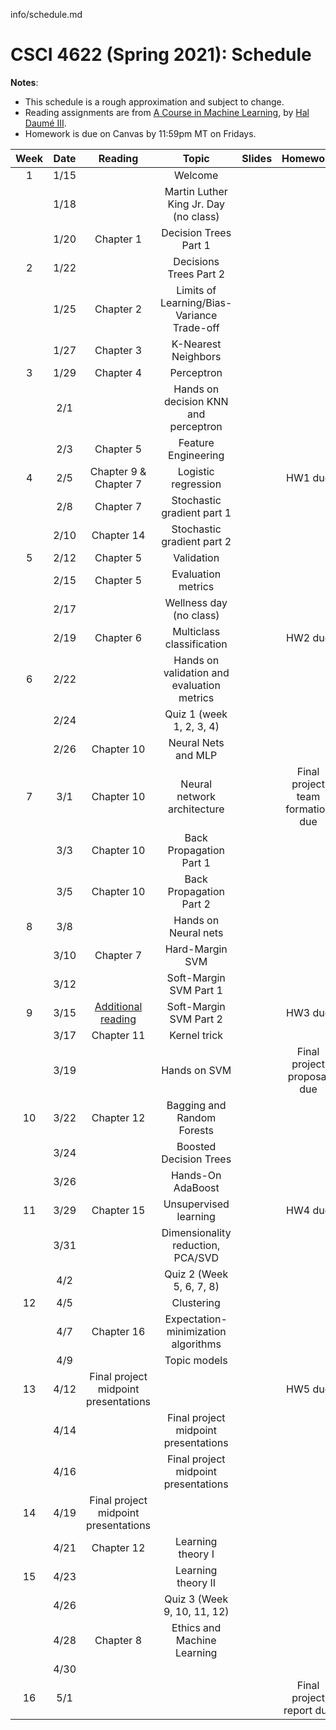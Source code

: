 info/schedule.md
# CSCI 4622 (Spring 2021): Schedule

**Notes**:

- This schedule is a rough approximation and subject to change.
- Reading assignments are from [A Course in Machine Learning](http://ciml.info/), by [Hal Daumé III](http://hal3.name/).
- Homework is due on Canvas by 11:59pm MT on Fridays.


| Week   | Date         | Reading      |                   Topic               	   | Slides      | Homework   | 
|:------:|:------------:| :-----------:| :----------------------------------------:|:-----------:|:----------:|
| 1 | 1/15 |  | Welcome  |  | |
| | 1/18 | | Martin Luther King Jr. Day (no class) || |
| | 1/20 | Chapter 1 | Decision Trees Part 1 || |
| 2| 1/22 | | Decisions Trees Part 2 |  | |
|  | 1/25 | Chapter 2  | Limits of Learning/Bias-Variance Trade-off  | | |
| | 1/27 | Chapter 3 | K-Nearest Neighbors  |  | |
| 3 | 1/29 | Chapter 4 | Perceptron |  | |
| | 2/1 |  | Hands on decision KNN and perceptron |  |  |
| | 2/3 | Chapter 5 | Feature Engineering |   | |
| 4 | 2/5 | Chapter 9 & Chapter 7 | Logistic regression|  | HW1 due |
| | 2/8 | Chapter 7 | Stochastic gradient part 1 |  |
| | 2/10 | Chapter 14  | Stochastic gradient part 2  |  | |
| 5 | 2/12 | Chapter 5 | Validation  | | |
| | 2/15 |Chapter 5 | Evaluation metrics  |  ||
| | 2/17 | | Wellness day (no class) |  | |
| | 2/19 |Chapter 6 |Multiclass classification|  | HW2 due   |
| 6 | 2/22 | |   Hands on validation and evaluation metrics |  | |
| | 2/24 |  | Quiz 1 (week 1, 2, 3, 4) |  | |
| | 2/26 | Chapter 10 | Neural Nets and MLP 	 |  |  |
| 7 | 3/1 |  Chapter 10 | Neural network architecture | | Final project team formation due|
| | 3/3 | Chapter 10 | Back Propagation Part 1 |  | |
| | 3/5 | Chapter 10 | Back Propagation Part 2 |   | |
| 8 | 3/8 | | Hands on Neural nets	 |  | |
| | 3/10 | Chapter 7  | Hard-Margin SVM | | |
| | 3/12 | | Soft-Margin SVM Part 1 |  |  |
| 9 | 3/15 | [Additional reading](https://cs.stanford.edu/people/davidknowles/lagrangian_duality.pdf) | Soft-Margin SVM Part 2 |  | HW3 due |
| | 3/17 | Chapter 11 | Kernel trick | | |
| | 3/19 |  | Hands on SVM | |  Final project proposal due |
| 10 | 3/22 | Chapter 12 | Bagging and Random Forests   |   | |
| | 3/24 | | Boosted Decision Trees	| | |
| | 3/26 | | Hands-On AdaBoost | | |
| 11 | 3/29 | Chapter 15| Unsupervised learning | | HW4 due  |
| | 3/31 |  |  Dimensionality reduction, PCA/SVD  |    | |
| | 4/2 | | Quiz 2 (Week 5, 6, 7, 8)  | |  |
| 12 | 4/5 | |  Clustering | | |
| | 4/7 | Chapter 16 | Expectation-minimization algorithms |   | |
| | 4/9 | | Topic models |  ||
| 13 | 4/12 | Final project midpoint presentations| | | HW5 due|
| | 4/14 |  | Final project midpoint presentations| | |
| | 4/16 |  | Final project midpoint presentations| | |
| 14 | 4/19 | Final project midpoint presentations| | | |
| | 4/21    |Chapter 12 | Learning theory I | | |
| 15 | 4/23 |           | Learning theory II| |
|    | 4/26 |           | Quiz 3 (Week 9, 10, 11, 12) |  | |
|    | 4/28 | Chapter 8 | Ethics and Machine Learning | | |
|    | 4/30 |           | | |  |
| 16 | 5/1  |           | | |  Final project report due|

